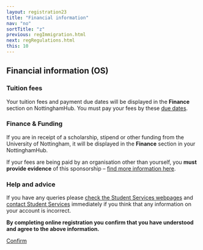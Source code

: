```yaml
---
layout: registration23
title: "Financial information"
nav: "no"
sortTitle: "z"
previous: regImmigration.html
next: regRegulations.html
this: 10
---
```


## Financial information (OS)

### Tuition fees

Your tuition fees and payment due dates will be displayed in the <b>Finance</b> section on NottinghamHub. You must pay your fees by these [due dates](https://www.nottingham.ac.uk/academicservices/currentstudents/fees-information/how-and-when-to-pay-student-fees.aspx).

### Finance & Funding

If you are in receipt of a scholarship, stipend or other funding from the University of Nottingham, it will be displayed in the **Finance** section in your NottinghamHub.

If your fees are being paid by an organisation other than yourself, you **must provide evidence** of this sponsorship – [find more information here](https://www.nottingham.ac.uk/studentservices/servicedetails/sponsor-relations/services-and-information-for-sponsored-students.aspx).


### Help and advice

If you have any queries please [check the Student Services webpages](https://www.nottingham.ac.uk/studentservices/) and [contact Student Services](https://www.nottingham.ac.uk/studentservices/) immediately if you think that any information on your account is incorrect.

**By completing online registration you confirm that you have understood and agree to the above information.**

<div id="buttons">
  <a class="btn btn-primary" type="submit" href="{{page.next}}">Confirm</a>
</div>
